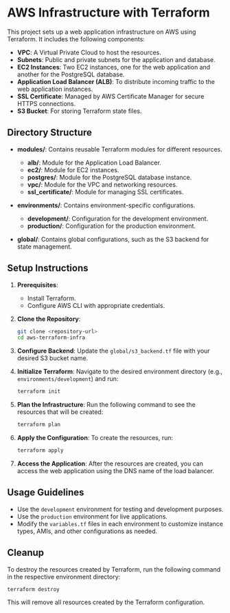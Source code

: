 # AWS Infrastructure with Terraform

This project sets up a web application infrastructure on AWS using Terraform. It includes the following components:

- **VPC**: A Virtual Private Cloud to host the resources.
- **Subnets**: Public and private subnets for the application and database.
- **EC2 Instances**: Two EC2 instances, one for the web application and another for the PostgreSQL database.
- **Application Load Balancer (ALB)**: To distribute incoming traffic to the web application instances.
- **SSL Certificate**: Managed by AWS Certificate Manager for secure HTTPS connections.
- **S3 Bucket**: For storing Terraform state files.

## Directory Structure

- **modules/**: Contains reusable Terraform modules for different resources.
  - **alb/**: Module for the Application Load Balancer.
  - **ec2/**: Module for EC2 instances.
  - **postgres/**: Module for the PostgreSQL database instance.
  - **vpc/**: Module for the VPC and networking resources.
  - **ssl_certificate/**: Module for managing SSL certificates.

- **environments/**: Contains environment-specific configurations.
  - **development/**: Configuration for the development environment.
  - **production/**: Configuration for the production environment.

- **global/**: Contains global configurations, such as the S3 backend for state management.

## Setup Instructions

1. **Prerequisites**:
   - Install Terraform.
   - Configure AWS CLI with appropriate credentials.

2. **Clone the Repository**:
   ```bash
   git clone <repository-url>
   cd aws-terraform-infra
   ```

3. **Configure Backend**:
   Update the `global/s3_backend.tf` file with your desired S3 bucket name.

4. **Initialize Terraform**:
   Navigate to the desired environment directory (e.g., `environments/development`) and run:
   ```bash
   terraform init
   ```

5. **Plan the Infrastructure**:
   Run the following command to see the resources that will be created:
   ```bash
   terraform plan
   ```

6. **Apply the Configuration**:
   To create the resources, run:
   ```bash
   terraform apply
   ```

7. **Access the Application**:
   After the resources are created, you can access the web application using the DNS name of the load balancer.

## Usage Guidelines

- Use the `development` environment for testing and development purposes.
- Use the `production` environment for live applications.
- Modify the `variables.tf` files in each environment to customize instance types, AMIs, and other configurations as needed.

## Cleanup

To destroy the resources created by Terraform, run the following command in the respective environment directory:
```bash
terraform destroy
```

This will remove all resources created by the Terraform configuration.